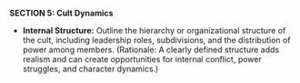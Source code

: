 

**SECTION 5: Cult Dynamics**
- **Internal Structure:** Outline the hierarchy or organizational structure of the cult, including leadership roles, subdivisions, and the distribution of power among members. (Rationale: A clearly defined structure adds realism and can create opportunities for internal conflict, power struggles, and character dynamics.)